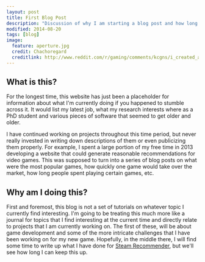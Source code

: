 ```yaml
---
layout: post
title: First Blog Post
description: "Discussion of why I am starting a blog post and how long it will last."
modified: 2014-08-20
tags: [blog]
image:
  feature: aperture.jpg
  credit: Chachoregard
  creditlink: http://www.reddit.com/r/gaming/comments/kcgns/i_created_a_portal_desktop_theme_by_scouring_the/
---
```


## What is this?

For the longest time, this website has just been a placeholder for information
about what I'm currently doing if you happened to stumble across it.  It would
list my latest job, what my research interests where as a PhD student and
various pieces of software that seemed to get older and older.  

I have continued working on projects throughout this time period, but never
really invested in writing down descriptions of them or even publicizing
them properly. For example, I spent a large portion of my free time in 2013
developing a website that could generate reasonable recommendations for
video games. This was supposed to turn into a series of blog posts on what
were the most popular games, how quickly one game would take over the
market, how long people spent playing certain games, etc.  


## Why am I doing this?

First and foremost, this blog is not a set of tutorials on whatever topic I
currently find interesting. I'm going to be treating this much more like a
journal for topics that I find interesting at the current time and directly
relate to projects that I am currently working on. The first of these, will
be about game development and some of the more intricate challenges that I
have been working on for my new game. Hopefully, in the middle there, I will
find some time to write up what I have done for [Steam
Recommender](http://www.steamrecommender.com), but we'll see how long I can
keep this up.  
